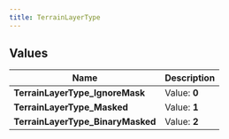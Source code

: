 ```yaml
---
title: TerrainLayerType
---
```


## Values
| Name | Description |
| ---- | ----------- |
| **TerrainLayerType_IgnoreMask** | Value: **0** |
| **TerrainLayerType_Masked** | Value: **1** |
| **TerrainLayerType_BinaryMasked** | Value: **2** |

